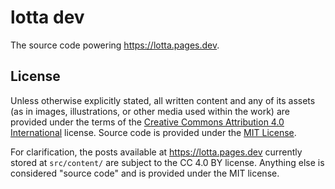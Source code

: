 # lotta dev

The source code powering <https://lotta.pages.dev>.

## License

Unless otherwise explicitly stated, all written content and any of its assets (as in images, illustrations, or other media used within the work) are provided under the terms of the [Creative Commons Attribution 4.0 International](https://creativecommons.org/licenses/by/4.0/deed.en) license. Source code is provided under the [MIT License](<https://github.com/aescarias/lotta-dev/blob/main/LICENSE>).

For clarification, the posts available at <https://lotta.pages.dev> currently stored at `src/content/` are subject to the CC 4.0 BY license. Anything else is considered "source code" and is provided under the MIT license.
